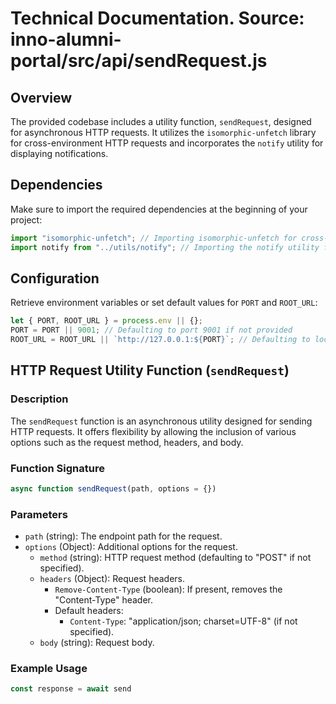 # Technical Documentation. Source: inno-alumni-portal/src/api/sendRequest.js

## Overview

The provided codebase includes a utility function, `sendRequest`, designed for asynchronous HTTP requests. It utilizes the `isomorphic-unfetch` library for cross-environment HTTP requests and incorporates the `notify` utility for displaying notifications.

## Dependencies

Make sure to import the required dependencies at the beginning of your project:

```javascript
import "isomorphic-unfetch"; // Importing isomorphic-unfetch for cross-environment HTTP requests
import notify from "../utils/notify"; // Importing the notify utility for displaying notifications
```

## Configuration

Retrieve environment variables or set default values for `PORT` and `ROOT_URL`:

```javascript
let { PORT, ROOT_URL } = process.env || {};
PORT = PORT || 9001; // Defaulting to port 9001 if not provided
ROOT_URL = ROOT_URL || `http://127.0.0.1:${PORT}`; // Defaulting to localhost if not provided
```

## HTTP Request Utility Function (`sendRequest`)

### Description

The `sendRequest` function is an asynchronous utility designed for sending HTTP requests. It offers flexibility by allowing the inclusion of various options such as the request method, headers, and body.

### Function Signature

```javascript
async function sendRequest(path, options = {})
```

### Parameters

- `path` (string): The endpoint path for the request.
- `options` (Object): Additional options for the request.
  - `method` (string): HTTP request method (defaulting to "POST" if not specified).
  - `headers` (Object): Request headers.
    - `Remove-Content-Type` (boolean): If present, removes the "Content-Type" header.
    - Default headers:
      - `Content-Type`: "application/json; charset=UTF-8" (if not specified).
  - `body` (string): Request body.

### Example Usage

```javascript
const response = await send
